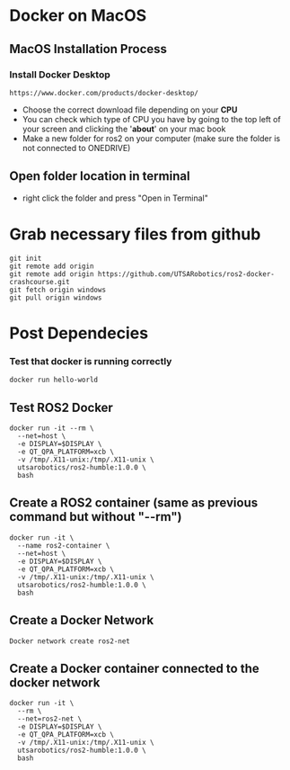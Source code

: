 # Docker on MacOS

## MacOS Installation Process
### Install Docker Desktop
```
https://www.docker.com/products/docker-desktop/
```
- Choose the correct download file depending on your **CPU**
- You can check which type of CPU you have by going to the top left of your screen and clicking the '**about**' on your mac book
- Make a new folder for ros2 on your computer (make sure the folder is not connected to ONEDRIVE)
## Open folder location in terminal
- right click the folder and press "Open in Terminal"
# Grab necessary files from github
```
git init
git remote add origin 
git remote add origin https://github.com/UTSARobotics/ros2-docker-crashcourse.git
git fetch origin windows
git pull origin windows
```
#  Post Dependecies
### Test that docker is running correctly
```
docker run hello-world
```
##  Test ROS2 Docker
```
docker run -it --rm \
  --net=host \
  -e DISPLAY=$DISPLAY \
  -e QT_QPA_PLATFORM=xcb \
  -v /tmp/.X11-unix:/tmp/.X11-unix \
  utsarobotics/ros2-humble:1.0.0 \
  bash
```
## Create a ROS2 container (same as previous command but without "--rm")
```
docker run -it \
  --name ros2-container \
  --net=host \
  -e DISPLAY=$DISPLAY \
  -e QT_QPA_PLATFORM=xcb \
  -v /tmp/.X11-unix:/tmp/.X11-unix \
  utsarobotics/ros2-humble:1.0.0 \
  bash
```
##  Create a Docker Network
```
Docker network create ros2-net
```
##  Create a Docker container connected to the docker network
```
docker run -it \
  --rm \
  --net=ros2-net \
  -e DISPLAY=$DISPLAY \
  -e QT_QPA_PLATFORM=xcb \
  -v /tmp/.X11-unix:/tmp/.X11-unix \
  utsarobotics/ros2-humble:1.0.0 \
  bash
```

